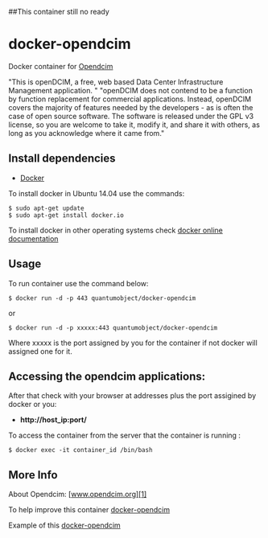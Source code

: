 ##This container still no ready 

# docker-opendcim

Docker container for [Opendcim][3]

"This is openDCIM, a free, web based Data Center Infrastructure Management application. " "openDCIM does not contend to be a function by function replacement for commercial applications. Instead, openDCIM covers the majority of features needed by the developers - as is often the case of open source software. The software is released under the GPL v3 license, so you are welcome to take it, modify it, and share it with others, as long as you acknowledge where it came from."


## Install dependencies

  - [Docker][2]

To install docker in Ubuntu 14.04 use the commands:

    $ sudo apt-get update
    $ sudo apt-get install docker.io

 To install docker in other operating systems check [docker online documentation][4]

## Usage

To run container use the command below:

    $ docker run -d -p 443 quantumobject/docker-opendcim

or

    $ docker run -d -p xxxxx:443 quantumobject/docker-opendcim

Where xxxxx is the port assigned by you for the container if not docker will assigned one for it.

## Accessing the opendcim applications:

After that check with your browser at addresses plus the port assigined by docker or you:

  - **http://host_ip:port/**

To access the container from the server that the container is running :

    $ docker exec -it container_id /bin/bash


## More Info

About Opendcim: [www.opendcim.org][1]

To help improve this container [docker-opendcim][5]

Example of this [docker-opendcim][6]

[1]:https://www.opendcim.org
[2]:https://www.docker.com
[3]:https://www.opendcim.org/downloads.html
[4]:http://docs.docker.com
[5]:https://github.com/QuantumObject/docker-opendcim
[6]:http://www.quantumobject.com:xxxxx
